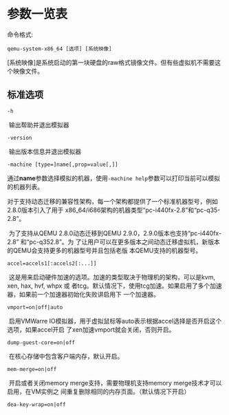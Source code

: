 # 参数一览表

命令格式:

```shell
qemu-system-x86_64 [选项] [系统映像]
```

[系统映像]是系统启动的第一块硬盘的raw格式镜像文件。但有些虚拟机不需要这个映像文件。

## 标准选项

`-h`

​	输出帮助并退出模拟器

`-version`

​	输出版本信息并退出模拟器

`-machine [type=]name[,prop=value[,]]`

​	通过**name**参数选择模拟的机器，使用`-machine help`参数可以打印当前可以模拟的机器列表。

​	对于支持动态迁移的兼容性架构，每一个架构都提供了一个标准机器型号，例如2.8.0版本引入了用于	x86_64/i686架构的机器类型“pc-i440fx-2.8”和“pc-q35-2.8”。

​	为了支持从QEMU 2.8.0动态迁移到QEMU 2.9.0，2.9.0版本也支持“pc-i440fx-2.8” 和“pc-q352.8”。为	了让用户可以在更多版本之间动态迁移虚拟机，新版本的QEMU会支持更多的机器型号并且包括老版	本QEMU支持的机器型号。

`accel=accels1[:accels2[:...]]`

​	这是用来启动硬件加速的选项。加速的类型取决于物理机的架构，可以是kvm, xen, hax, hvf, whpx 或	者tcg。默认情况下，使用tcg加速。如果启用了多个加速器，如果前一个加速器初始化失败讲启用下	一个加速器。

`vmport=on|off|auto`

​	启用VMWarre IO模拟器，用于虚拟鼠标等auto表示根据accel选择是否开启这个选项，如果accel开启	了xen加速vmport就会关闭，否则开启。

`dump-guest-core=on|off`

​	在核心存储中包含客户端内存，默认开启。

`mem-merge=on|off`

​	开启或者关闭memory merge支持，需要物理机支持memory merge技术才可以启用，在VM实例之	间重复删除相同的内存页面。（默认情况下开启）

`dea-key-wrap=on|off`

